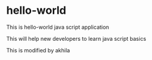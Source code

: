 # hello-world
This is hello-world java script application

This will help new developers to learn java script basics

This is modified by akhila  
